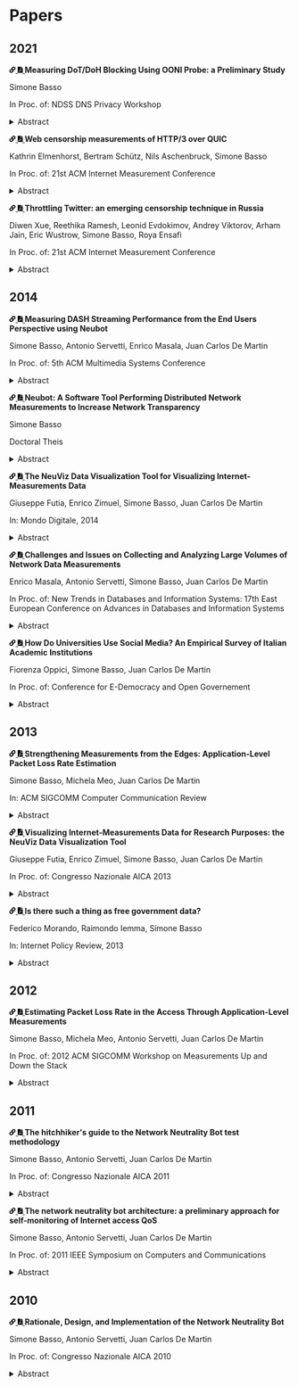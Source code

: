 # Papers

<!--
SPDX-License-Identifier: GPL-2.0-only
Adapted from: https://github.com/NullHypothesis/censorbib
-->

<style>
.icon {
    height: 0.8em;
}
</style>

## 2021

<div id="basso2021measuring">
    <p>
        <a href="#basso2021measuring">
            <img src="/assets/link-icon.svg" class="icon" alt="[#]">
        </a>
        <a href="basso2021measuring.pdf">
            <img src="/assets/pdf-icon.svg" class="icon" alt="[pdf]">
        </a>
        <strong>Measuring DoT/DoH Blocking Using OONI Probe: a Preliminary Study</strong>
    </p>
    <p>Simone Basso</p>
    <p>In Proc. of: NDSS DNS Privacy Workshop</p>
    <details>
        <summary>Abstract</summary>
        <p>We designed DNSCheck, an active network experiment to detect the blocking
        of DoT/DoH services. We implemented DNSCheck into OONI Probe, the network-interference
        measurement tool we develop since 2012. We compiled a list of popular DoT/DoH
        services and ran DNSCheck measurements with help from volunteer OONI Probe
        users. We present preliminary results from measurements in Kazakhstan (AS48716),
        Iran (AS197207), and China (AS45090). We tested 123 DoT/DoH services,
        corresponding to 461 TCP/QUIC endpoints. We found endpoints to fail
        or succeed consistently. In AS197207 (Iran), 50% of the DoT endpoints
        seem blocked. Otherwise, we found that more than 80% of the tested
        endpoints were always reachable. The most frequently blocked services are
        Cloudflare’s and Google’s. In most cases, attempting to reach blocked
        endpoints failed with a timeout. We observed timeouts connecting, during,
        and after the TLS handshake. TLS blocking depends on either the SNI
        or the destination endpoint.</p>
    </details>
</div>

<div id="kelmenhorst2021web">
    <p>
        <a href="#kelmenhorst2021web">
            <img src="/assets/link-icon.svg" class="icon" alt="[#]">
        </a>
        <a href="kelmenhorst2021web.pdf">
            <img src="/assets/pdf-icon.svg" class="icon" alt="[pdf]">
        </a>
        <strong>Web censorship measurements of HTTP/3 over QUIC</strong>
    </p>
    <p>Kathrin Elmenhorst, Bertram Schütz, Nils Aschenbruck, Simone Basso</p>
    <p>In Proc. of: 21st ACM Internet Measurement Conference</p>
    <details>
        <summary>Abstract</summary>
        <p>Web traffic censorship limits the free access to information, making
        it a global human rights issue. The introduction of HTTP/3 (HTTP over QUIC)
        yields promising expectations to counteract such interference, due to its
        novelty, build-in encryption, and faster connection establishment. To evaluate
        this hypothesis and analyze the current state of HTTP/3 blocking, we extended
        the open-source censorship measurement-tool OONI with an HTTP/3 module. Using an
        input list of possibly-blocked websites, real-world measurements with HTTPS
        and HTTP/3 were conducted in selected Autonomous Systems in China, Iran, India,
        and Kazakhstan. The presented evaluation assesses the different blocking
        methodologies employed for TCP/TLS versus the ones employed for QUIC. The
        results reveal dedicated UDP blocking in Iran and major IP blocklisting
        affecting QUIC in China and India.</p>
    </details>
</div>

<div id="xue2021throttling">
    <p>
        <a href="#xue2021throttling">
            <img src="/assets/link-icon.svg" class="icon" alt="[#]">
        </a>
        <a href="xue2021throttling.pdf">
            <img src="/assets/pdf-icon.svg" class="icon" alt="[pdf]">
        </a>
        <strong>Throttling Twitter: an emerging censorship technique in Russia</strong>
    </p>
    <p>Diwen Xue, Reethika Ramesh, Leonid Evdokimov, Andrey Viktorov, Arham Jain, Eric Wustrow, Simone Basso, Roya Ensafi</p>
    <p>In Proc. of: 21st ACM Internet Measurement Conference</p>
    <details>
        <summary>Abstract</summary>
        <p>In March 2021, the Russian government started to throttle Twitter
        on a national level, marking the first ever use of large-scale, targeted
        throttling for censorship purposes. The slowdown was intended
        to pressure Twitter to comply with content removal requests from
        the Russian government.</p>
        <p>In this paper, we take a first look at this emerging censorship
        technique. We work with local activists in Russia to detect and
        measure the throttling and reverse engineer the throttler from in-country
        vantage points. We find that the throttling is triggered
        by Twitter domains in the TLS SNI extension, and the throttling
        limits both upstream and downstream traffic to a value between
        130 kbps and 150 kbps by dropping packets that exceed this rate.
        We also find that the throttling devices appear to be located close
        to end-users, and that the throttling behaviors are consistent across
        different ISPs suggesting that they are centrally coordinated. No-
        tably, this deployment marks a departure from Russia’s previously
        decentralized model to a more centralized one that gives significant
        power to the authority to impose desired restrictions unilaterally.
        Russia’s throttling of Twitter serves as a wake-up call to censorship
        researchers, and we hope to encourage future work in detecting
        and circumventing this emerging censorship technique.</p>
    </details>
</div>

## 2014

<div id="basso2014measuring">
    <p>
        <a href="#basso2014measuring">
            <img src="/assets/link-icon.svg" class="icon" alt="[#]">
        </a>
        <a href="basso2014measuring.pdf">
            <img src="/assets/pdf-icon.svg" class="icon" alt="[pdf]">
        </a>
        <strong>Measuring DASH Streaming Performance from the End Users Perspective using Neubot</strong>
    </p>
    <p>Simone Basso, Antonio Servetti, Enrico Masala, Juan Carlos De Martin</p>
    <p>In Proc. of: 5th ACM Multimedia Systems Conference</p>
    <details>
        <summary>Abstract</summary>
        <p>The popularity of DASH streaming is rapidly increasing and a number of commercial streaming
        services are adopting this new standard. While the benefits of building streaming services on top
        of the HTTP protocol are clear, further work is still necessary to evaluate and enhance the
        system performance from the perspective of the end user. Here we present a novel framework to
        evaluate the performance of rate-adaptation algorithms for DASH streaming using network
        measurements collected from more than a thousand Internet clients. Data, which have been
        made publicly available, are collected by a DASH module built on top of Neubot, an open source
        tool for the collection of network measurements. Some examples about the possible usage of
        the collected data are given, ranging from simple analysis and performance comparisons
        of download speeds to the performance simulation of alternative adaptation strategies using,
        e.g., the instantaneous available bandwidth values.</p>
    </details>
</div>

<div id="basso2014neubot">
    <p>
        <a href="#basso2014neubot">
            <img src="/assets/link-icon.svg" class="icon" alt="[#]">
        </a>
        <a href="basso2014neubot.pdf">
            <img src="/assets/pdf-icon.svg" class="icon" alt="[pdf]">
        </a>
        <strong>Neubot: A Software Tool Performing Distributed Network Measurements to Increase Network Transparency</strong>
    </p>
    <p>Simone Basso</p>
    <p>Doctoral Theis</p>
    <details>
        <summary>Abstract</summary>
        <p>We present Neubot (the network neutrality bot), a network-measurement platform designed to
        run network-performance experiments from the network edges. The data produced by Neubot is useful
        to increase network transparency and to study network neutrality. We describe the Neubot architecture
        (based on plugins that emulate several protocols and are able to run client-server and peer-to-peer
        tests), which is one of the main contributions of this thesis. We describe the current Neubot
        implementation (Neubot 0.4.16.9), we provide up-to-date data concerning Neubot deployment, and we
        show how we used Neubot to run four diverse large-scale measurements campaigns involving more
        than 1,000 Neubot instances each. Such measurements campaign, which were only possible because the
        Neubot architecture was already flexible enough to allow us to deploy new network experiments on
        the already installed Neubot instances, were concerned with, respectively: the measurement of broadband speed using the HTTP protocol; the study of the link between application-level measurements and the packet-loss
        rate experienced by TCP (which is the other main contribution of this thesis); the study of
        rate adaptation algorithms for the dynamic adaptive streaming over HTTP streaming technology
        (DASH); emulating the BitTorrent protocol. We conclude the thesis with the description of
        Neuviz (the Neubot visualizer), a prototype data-visualization architecture that loads Neubot
        data and allows to navigate the data looking for potential deviations from network
        neutrality. Despite being still in beta stage, Neuviz already allowed to spot
        three anomalies in the median speeds measured by the Neubot ‘HTTP Speedtest’ and BitTorrent tests.</p>
    </details>
</div>

<div id="futia2014neuviz">
    <p>
        <a href="#futia2014neuviz">
            <img src="/assets/link-icon.svg" class="icon" alt="[#]">
        </a>
        <a href="futia2014neuviz.pdf">
            <img src="/assets/pdf-icon.svg" class="icon" alt="[pdf]">
        </a>
        <strong>The NeuViz Data Visualization Tool for Visualizing Internet-Measurements Data</strong>
    </p>
    <p>Giuseppe Futia, Enrico Zimuel, Simone Basso, Juan Carlos De Martin</p>
    <p>In: Mondo Digitale, 2014</p>
    <details>
        <summary>Abstract</summary>
        <p>In this paper we present NeuViz, a data processing and visualization architecture for
        network measurement experiments. NeuViz has been tailored to work on the data produced by
        Neubot (Net Neutrality Bot), an Internet bot that performs periodic, active network
        performance tests. We show that NeuViz is an effective tool to navigate Neubot data to
        identify cases (to be investigated with more specific network tests) in which a protocol
        seems discriminated. Also, we suggest how the information provided by the NeuViz Web
        API can help to automatically detect cases in which a protocol seems discriminated, to
        raise warnings or trigger more specific tests.</p>
    </details>
</div>

<div id="masala2014challenges">
    <p>
        <a href="#masala2014challenges">
            <img src="/assets/link-icon.svg" class="icon" alt="[#]">
        </a>
        <a href="masala2014challenges.pdf">
            <img src="/assets/pdf-icon.svg" class="icon" alt="[pdf]">
        </a>
        <strong>Challenges and Issues on Collecting and Analyzing Large Volumes of Network Data Measurements</strong>
    </p>
    <p>Enrico Masala, Antonio Servetti, Simone Basso, Juan Carlos De Martin</p>
    <p>In Proc. of: New Trends in Databases and Information Systems: 17th East European Conference on Advances in Databases and Information Systems</p>
    <details>
        <summary>Abstract</summary>
        <p>This paper presents the main challenges and issues faced when collecting and
        analyzing a large volume of network data measure- ments. We refer in particular to
        data collected by means of Neubot, an open source project that uses active probes
        on the client side to measure the evolution of key network parameters over time to
        better understand the performance of end-users’ Internet connections. The
        measured data are already freely accessible and stored on Measurement
        Lab (M-Lab), an organization that provides dedicated resources to perform
        network measurements and diagnostics in the Internet. Given the ever increasing
        amount of data collected by the Neubot project as well as other similar
        projects hosted by M-Lab, it is necessary to improve the platform to
        efficiently handle the huge amount of data that is expected to come in
        the very near future, so that it can be used by researchers and end-users
        themselves to gain a better understanding of network behavior.</p>
    </details>
</div>

<div id="oppici2014universities">
    <p>
        <a href="#oppici2014universities">
            <img src="/assets/link-icon.svg" class="icon" alt="[#]">
        </a>
        <a href="oppici2014universities">
            <img src="/assets/pdf-icon.svg" class="icon" alt="[pdf]">
        </a>
        <strong>How Do Universities Use Social Media? An Empirical Survey of Italian Academic Institutions</strong>
    </p>
    <p>Fiorenza Oppici, Simone Basso, Juan Carlos De Martin</p>
    <p>In Proc. of: Conference for E-Democracy and Open Governement</p>
    <details>
        <summary>Abstract</summary>
        <p>This work describes how Italian universities use social media, with a focus on
        Facebook and Twitter. Empirical data about the online features and behaviour of the social
        media accounts of Italian universities was gathered using several qualitative and quantitative
        data collection techniques, including automatic data collection, ad-hoc Application
        Programming Interface (API) queries and information obtained from the university personnel
        managing the accounts. The results of the ‘SocialUniversity’ project show that most Italian
        universities have active social network accounts; that Facebook is the platform of choice to
        answer the students’ questions, while Twitter serves mostly as an online news channel; that
        Italian universities on average use social media platforms generally better than the Italian
        public administration; that in the specific subset of technical universities, a few Italian
        institutions have an online footprint comparable to some of the top European technical
        universities (e.g., the Swiss Federal Institute of Technology in Zurich).</p>
    </details>
</div>

## 2013

<div id="basso2013strengthening">
    <p>
        <a href="#basso2013strengthening">
            <img src="/assets/link-icon.svg" class="icon" alt="[#]">
        </a>
        <a href="basso2013strengthening.pdf">
            <img src="/assets/pdf-icon.svg" class="icon" alt="[pdf]">
        </a>
        <strong>Strengthening Measurements from the Edges: Application-Level Packet Loss Rate Estimation</strong>
    </p>
    <p>Simone Basso, Michela Meo, Juan Carlos De Martin</p>
    <p>In: ACM SIGCOMM Computer Communication Review</p>
    <details>
        <summary>Abstract</summary>
        <p>Network users know much less than ISPs, Internet exchanges and content providers about what
        happens inside the network. Consequently users cannot either easily detect network neutrality
        violations or readily exercise their market power by knowledgeably switching ISPs.</p>
        <p>This paper contributes to the ongoing efforts to empower users by proposing two models to
        estimate – via application-level measurements – a key network indicator, i.e., the packet loss
        rate (PLR) experienced by FTP-like TCP downloads.</p>
        <p>Controlled, testbed, and large-scale experiments show that the Inverse Mathis model is
        simpler and more consistent across the whole PLR range, but less accurate than the more advanced
        Likely Rexmit model for landline connections and moderate PLR.</p>
    </details>
</div>

<div id="futia2013visualizing">
    <p>
        <a href="#futia2013visualizing">
            <img src="/assets/link-icon.svg" class="icon" alt="[#]">
        </a>
        <a href="futia2013visualizing.pdf">
            <img src="/assets/pdf-icon.svg" class="icon" alt="[pdf]">
        </a>
        <strong>Visualizing Internet-Measurements Data for Research Purposes: the NeuViz Data Visualization Tool</strong>
    </p>
    <p>Giuseppe Futia, Enrico Zimuel, Simone Basso, Juan Carlos De Martin</p>
    <p>In Proc. of: Congresso Nazionale AICA 2013</p>
    <details>
        <summary>Abstract</summary>
        <p>In this paper we present NeuViz, a data processing and visualization architecture for network
        measurement experiments. NeuViz has been tailored to work on the data produced by Neubot (Net Neutrality
        Bot), an Internet bot that performs periodic, active network performance tests. We show that NeuViz
        is an effective tool to navigate Neubot data to identify cases (to be investigated with more specific
        network tests) in which a protocol seems discriminated. Also, we suggest how the information
        provided by the NeuViz Web API can help to automatically detect cases in which a protocol seems
        discriminated, to raise warnings or trigger more specific tests.</p>
    </details>
</div>

<div id="morando2013free">
    <p>
        <a href="#morando2013free">
            <img src="/assets/link-icon.svg" class="icon" alt="[#]">
        </a>
        <a href="morando2013free.pdf">
            <img src="/assets/pdf-icon.svg" class="icon" alt="[pdf]">
        </a>
        <strong>Is there such a thing as free government data?</strong>
    </p>
    <p>Federico Morando, Raimondo Iemma, Simone Basso</p>
    <p>In: Internet Policy Review, 2013</p>
    <details>
        <summary>Abstract</summary>
        <p>The recently-amended European public sector information (PSI) directive (Directive 2013/37/EU, PDF,
        hereinafter “the directive”) rests on the assumption that “[d]ocuments produced by public sector bodies
        of the Member States constitute a vast, diverse and valuable pool of resources that can benefit the
        knowledge economy” (recital 1).</p>
        <p>More specifically, European policy-makers submit that “[o]pen data policies which encourage
        the wide availability and re-use of public sector information for private or commercial purposes,
        with minimal or no legal, technical or financial constraints [...] can play an important role
        in kick-starting the development of new services [...], stimulate economic growth and
        promote social engagement” (recital 3).</p>
        <p>Therefore, to keep financial constraints on re-use as low as possible, the directive provides
        that, “where charges are made by public sector bodies for the re-use of documents, those
        charges should in principle be limited to the marginal costs”. In practice, this should imply
        that most (natively digital) government data are free to re-use for any (lawful) purpose.</p>
        <p>This article provides a brief review of the of the public-sector-information pricing issues. It then
        discusses the terms under which the ongoing consultation on the implementation guidelines of the PSI
        directive addresses pricing. In particular, this article discusses the calculation criteria
        for marginal costs.</p>
    </details>
</div>

## 2012

<div id="basso2012estimating">
    <p>
        <a href="#basso2012estimating">
            <img src="/assets/link-icon.svg" class="icon" alt="[#]">
        </a>
        <a href="basso2012estimating.pdf">
            <img src="/assets/pdf-icon.svg" class="icon" alt="[pdf]">
        </a>
        <strong>Estimating Packet Loss Rate in the Access Through Application-Level Measurements</strong>
    </p>
    <p>Simone Basso, Michela Meo, Antonio Servetti, Juan Carlos De Martin</p>
    <p>In Proc. of: 2012 ACM SIGCOMM Workshop on Measurements Up and Down the Stack</p>
    <details>
        <summary>Abstract</summary>
        <p>End user monitoring of quality of experience is one of the necessary steps to achieve an
        effective and winning control over network neutrality. The involvement of the end user,
        however, requires the development of light and user-friendly tools that can be easily run
        at the application level with limited effort and network resources usage. In this paper,
        we propose a simple model to estimate packet loss rate perceived by a connection, by round
        trip time and TCP goodput samples collected at the application level. The model is
        derived from the well-known Mathis equation, which predicts the bandwidth of a steady-state
        TCP connection under random losses and delayed ACKs and it is evaluated in a testbed
        environment under a wide range of different conditions. Experiments are also run on real
        access networks. We plan to use the model to analyze the results collected by the "network
        neutrality bot" (Neubot), a research tool that performs application-level network-performance
        measurements. However, the methodology is easily portable and can be interesting for
        basically any user application that performs large downloads or uploads and requires to
        estimate access network quality and its variations.</p>
    </details>
</div>

## 2011

<div id="basso2011hitchhiker">
    <p>
        <a href="#basso2011hitchhiker">
            <img src="/assets/link-icon.svg" class="icon" alt="[#]">
        </a>
        <a href="basso2011hitchhiker.pdf">
            <img src="/assets/pdf-icon.svg" class="icon" alt="[pdf]">
        </a>
        <strong>The hitchhiker's guide to the Network Neutrality Bot test methodology</strong>
    </p>
    <p>Simone Basso, Antonio Servetti, Juan Carlos De Martin</p>
    <p>In Proc. of: Congresso Nazionale AICA 2011</p>
    <details>
        <summary>Abstract</summary>
        <p>The Neubot project is based on an open-source computer program, the Neubot, that, downloaded
        and installed by Internet users, performs quality of service measurements and collects data at
        a central server. The raw results are published on the web under the terms and conditions of
        the Creative Commons Zero license. This paper is the guide for researchers and individuals that
        aims to study, build on and analyze Neubot methodology and results. We provide an exhaustive
        documentation of Neubot’s HTTP test behavior, along with a discussion of the methodology. Besides
        that, the article shows an analysis of the Turin-area results (in the May-September time
        interval) and explains the rationale behind the privacy policy, which allows us to publish
        results as raw data.</p>
    </details>
</div>

<div id="basso2011network">
    <p>
        <a href="#basso2011network">
            <img src="/assets/link-icon.svg" class="icon" alt="[#]">
        </a>
        <a href="basso2011network.pdf">
            <img src="/assets/pdf-icon.svg" class="icon" alt="[pdf]">
        </a>
        <strong>The network neutrality bot architecture: a preliminary approach for self-monitoring
        of Internet access QoS</strong>
    </p>
    <p>Simone Basso, Antonio Servetti, Juan Carlos De Martin</p>
    <p>In Proc. of: 2011 IEEE Symposium on Computers and Communications</p>
    <details>
        <summary>Abstract</summary>
        <p>The "network neutrality bot" (Neubot) is an evolving software architecture for distributed Internet
        access quality and network neutrality measurements. The core of this architecture is an open-source agent
        that ordinary users may install on their computers to gain a deeper understanding of their Internet
        connections. The agent periodically monitors the quality of service provided to the user, running
        background active transmission tests that emulate different application-level protocols. The results
        are then collected on a central server and made publicly available to allow constant monitoring of
        the state of the Internet by interested parties.</p>
        <p>In this article we describe how we enhanced Neubot architec- ture both to deploy a distributed
        broadband speed test and to allow the development of plug-in transmission tests. In addition, we start
        a preliminary discussion on the results we have collected in the first three months after the first
        public release of the software.</p>
    </details>
</div>

## 2010

<div id="basso2010rationale">
    <p>
        <a href="#basso2010rationale">
            <img src="/assets/link-icon.svg" class="icon" alt="[#]">
        </a>
        <a href="basso2010rationale.pdf">
            <img src="/assets/pdf-icon.svg" class="icon" alt="[pdf]">
        </a>
        <strong>Rationale, Design, and Implementation of the Network Neutrality Bot</strong>
    </p>
    <p>Simone Basso, Antonio Servetti, Juan Carlos De Martin</p>
    <p>In Proc. of: Congresso Nazionale AICA 2010</p>
    <details>
        <summary>Abstract</summary>
        <p>The "Network Neutrality Bot" (Neubot) is a software application that measures, in a distributed way,
        Internet access quality of service with a specific emphasis on detection of potential network neutrality
        violations (such as peer-to-peer traffic discrimination). It is based on a light- weight, open-source
        computer program that can be downloaded and installed by ordinary Internet users. The program performs
        background tests: the results are sent to a centralized server (or collection of servers), which publishes
        them, thus rebalancing, at least in part, the current deep information asymmetry between Internet Service
        Providers and users. The collected data will allow constant monitoring of the state of the Internet,
        enabling a deeper understanding of such crucial infrastructure, as well as a more reliable basis for
        discussing network neutrality policies.</p>
    </details>
</div>
